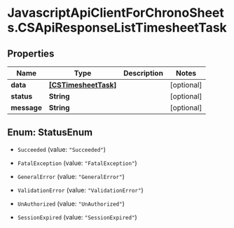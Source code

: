 # JavascriptApiClientForChronoSheets.CSApiResponseListTimesheetTask

## Properties
Name | Type | Description | Notes
------------ | ------------- | ------------- | -------------
**data** | [**[CSTimesheetTask]**](CSTimesheetTask.md) |  | [optional] 
**status** | **String** |  | [optional] 
**message** | **String** |  | [optional] 


<a name="StatusEnum"></a>
## Enum: StatusEnum


* `Succeeded` (value: `"Succeeded"`)

* `FatalException` (value: `"FatalException"`)

* `GeneralError` (value: `"GeneralError"`)

* `ValidationError` (value: `"ValidationError"`)

* `UnAuthorized` (value: `"UnAuthorized"`)

* `SessionExpired` (value: `"SessionExpired"`)




